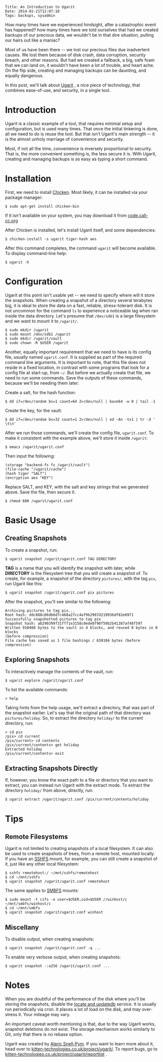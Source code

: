     Title: An Introduction to Ugarit
    Date: 2014-02-21T12:07:18
    Tags: backups, sysadmin

How many times have we experienced hindsight, after a catastrophic event has
happened? how many times have we told ourselves that had we created backups of
our precious data, we wouldn't be in that dire situation, pulling our hairs out
like a maniac?

Most of us have been there -- we lost our precious files due inadvertent
causes. We lost them because of disk crash, data corruption, security breach,
and other reasons. But had we created a fallback, a big, safe foam that we can
land on, it wouldn't have been a lot of trouble, and heart ache. On the flip
side, creating and managing backups can be daunting, and equally dangerous.

In this post, we'll talk about
[Ugarit](http://www.kitten-technologies.co.uk/project/ugarit/doc/trunk/README.wiki)
, a nice piece of technology, that combines ease-of-use, and
security, in a single tool.

<!-- more -->

# Introduction

Ugarit is a classic example of a tool, that requires minimal setup and
configuration, but is used many times. That once the initial tinkering is done,
all we need to do is reuse the tool. But that isn't Ugarit's main strength --
it is the almost unholy marriage of convenience and security.

Most, if not all the time, convenience is inversely proportional to
security. That is, the more convenient something is, the less secure it
is. With Ugarit, creating and managing backups is as easy as typing a short
command.


# Installation
First, we need to install [Chicken](http://www.call-cc.org/). Most
likely, it can be installed via your package manager:

```
$ sudo apt-get install chicken-bin
```

If it isn't available on your system, you may download it from
[code.call-cc.org](http://code.call-cc.org/)

After Chicken is installed, let's install Ugarit itself, and some dependencies:

```
$ chicken-install -s ugarit tiger-hash aes
```

After this command completes, the command `ugarit` will become
available. To display command-line help:

```
$ ugarit -h
```


# Configuration
Ugarit at this point isn't usable yet -- we need to specify where will it store
the snapshots. When creating a snapshot of a directory several terabytes big, it is
ideal to store the data on a fast, reliable, stress-tolerant disk. It is not
uncommon for the command `ls` to experience a noticeable lag when ran inside
the data directory. Let's presume that `/dev/sdb1` is a large filesystem and
we want to mount it to `/ugarit/`.

```
$ sudo mkdir /ugarit
$ sudo mount /dev/sdb1 /ugarit
$ sudo mkdir /ugarit/vault
$ sudo chown -R $USER /ugarit
```

Another, equally important requirement that we need to have is its config file,
usually named `ugarit.conf`. It is supplied as part of the required command
line arguments. It is important to note, that this file does not reside in a
fixed location, in contrast with some programs that look for a config file at
start-up, from `~/`. But before we actually create that file, we need to run
some commands. Save the outputs of these commands, because we'll be needing them
later:

Create a salt, for the hash function:

```
$ dd if=/dev/random bs=1 count=64 2>/dev/null | base64 -w 0 | tail -1
```

Create the key, for the vault:

```
$ dd if=/dev/random bs=32 count=1 2>/dev/null | od -An -tx1 | tr -d ' \t\n'
```

After we run those commands, we'll create the config file, `ugarit.conf`. To
make it consistent with the example above, we'll store it inside `/ugarit`:

```
$ emacs /ugarit/ugarit.conf
```

Then input the following:

```
(storage "backend-fs fs /ugarit/vault")
(file-cache "/ugarit/cache")
(hash tiger "SALT")
(encryption aes "KEY")
```

Replace SALT, and KEY, with the salt and key strings that we generated
above. Save the file, then secure it.

```
$ chmod 600 /ugarit/ugarit.conf
```


# Basic Usage

## Creating Snapshots

To create a snapshot, run:

```
$ ugarit snapshot /ugarit/ugarit.conf TAG DIRECTORY
```

**TAG** is a name that you will identify the snapshot with later, while
**DIRECTORY** is the filesystem tree that you will create a snapshot of. To
create, for example, a snapshot of the directory `pictures/`, with the tag
`pix`, run Ugarit like this:

```
$ ugarit snapshot /ugarit/ugarit.conf pix pictures
```

After the snapshot, you'll see similar to the following:

```
Archiving pictures to tag pix...
Root hash: ddc888c86db6d7c468a27cc4af9b2907d219936df82e0971
Successfully snapshotted pictures to tag pix
Snapshot hash: ab290399f31fff1e3158c0ede8f90f59b2b41387af48f597
Written 910460 bytes to the vault in 4 blocks, and reused 0 bytes in 0 blocks
(before compression)
File cache has saved us 1 file hashings / 638104 bytes (before compression)
```

## Exploring Snapshots
To interactively manage the contents of the vault, run:

```
$ ugarit explore /ugarit/ugarit.conf
```

To list the available commands:

```
> help
```

Taking hints from the help usage, we'll extract a directory, that was part of
the snapshot earlier. Let's say that the original path of that directory was
`pictures/holiday`. So, to extract the directory `holiday/` to the
current directory, run:

```
> cd pix
/pix> cd current
/pix/current> cd contents
/pix/current/contents> get holiday
Extracted holiday
/pix/current/contents> exit
```

## Extracting Snapshots Directly
If, however, you know the exact path to a file or directory that you want to
extract, you can instead run Ugarit with the extract mode. To extract the
directory `holiday/` from above, directly, run:

```
$ ugarit extract /ugarit/ugarit.conf /pix/current/contents/holiday
```

# Tips

## Remote Filesystems

Ugarit is not limited to creating snapshots of a local filesystem. It can also
be used to create snapshots of trees, from a remote host, mounted locally. If
you have an [SSHFS](http://fuse.sourceforge.net/sshfs.html) mount,
for example, you can still create a snapshot of it, just like any other local
filesystem:

```
$ sshfs remotehost:/ ~/mnt/sshfs/remotehost
$ cd ~/mnt/sshfs
$ ugarit snapshot /ugarit/ugarit.conf remotehost
```

The same applies to [SMBFS](http://www.samba.org/samba/smbfs/)
mounts:

```
$ sudo mount -t cifs -o user=$USER,uid=$USER //winhost/c ~/mnt/smbfs/winhost/c
$ cd ~/mnt/smbfs
$ ugarit snapshot /ugarit/ugarit.conf winhost
```

## Miscellany
To disable output, when creating snapshots:

```
$ ugarit snapshot /ugarit/ugarit.conf -q ...
```

To enable very verbose output, when creating snapshots:

```
$ ugarit snapshot -:a256 /ugarit/ugarit.conf ...
```

# Notes

When you are doubtful of the performance of the disk where you'll be
storing the snapshots, disable the
[locate and updatedb](http://linux.about.com/library/cmd/blcmdl1_updatedb.htm)
service. It is usually run periodically via cron. It places a lot of
load on the disk, and may over-stress it. Your mileage may vary.

An important caveat worth mentioning is that, due to the way Ugarit works,
snapshot deletions do not exist. The storage mechanism works similarly to Git,
only that there is no rebase option.

Ugarit was created by
[Alaric Snell-Pym](http://www.snell-pym.org.uk/alaric/). If you want
to learn more about it, head over to
[kitten-technologies.co.uk/project/ugarit/](http://www.kitten-technologies.co.uk/project/ugarit/doc/trunk/README.wiki). To
report bugs, go to
[kitten-technologies.co.uk/project/ugarit/reportlist](http://www.kitten-technologies.co.uk/project/ugarit/reportlist)
.
